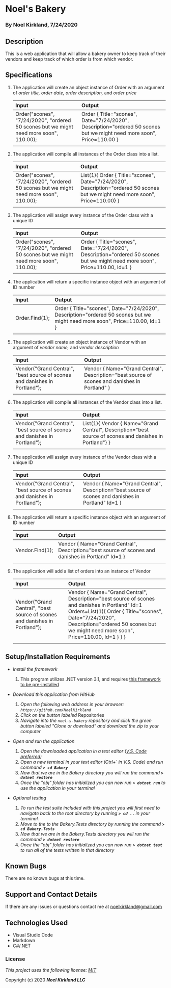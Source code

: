 # Noel's Bakery

### By Noel Kirkland, 7/24/2020

## Description

This is a web application that will allow a bakery owner to keep track of their vendors and keep track of which order is from which vendor.

## Specifications

1. The application will create an object instance of Order with an argument of _order title,_ _order date,_ _order description,_ and _order price_

    | Input | Output |
    | :--- | :--- |
    | Order("scones", "7/24/2020", "ordered 50 scones but we might need more soon", 110.00); | Order { Title="scones", Date="7/24/2020", Description="ordered 50 scones but we might need more soon", Price=110.00 } |
    |||

2. The application will compile all instances of the Order class into a list.

    | Input | Output |
    | :--- | :--- |
    | Order("scones", "7/24/2020", "ordered 50 scones but we might need more soon", 110.00); | List<Order>(1){ Order { Title="scones", Date="7/24/2020", Description="ordered 50 scones but we might need more soon", Price=110.00} } |
    |||

3. The application will assign every instance of the Order class with a unique ID

    | Input | Output |
    | :--- | :--- |
    | Order("scones", "7/24/2020", "ordered 50 scones but we might need more soon", 110.00); | Order { Title="scones", Date="7/24/2020", Description="ordered 50 scones but we might need more soon", Price=110.00, Id=1 } |
    |||

4. The application will return a specific instance object with an argument of ID number

    | Input | Output |
    | :--- | :--- |
    | Order.Find(1); | Order { Title="scones", Date="7/24/2020", Description="ordered 50 scones but we might need more soon", Price=110.00, Id=1 } |
    |||

5. The application will create an object instance of Vendor with an argument of _vendor name,_ and _vendor description_

    | Input | Output |
    | :--- | :--- |
    | Vendor("Grand Central", "best source of scones and danishes in Portland"); | Vendor { Name="Grand Central", Description="best source of scones and danishes in Portland" } |
    |||

6. The application will compile all instances of the Vendor class into a list.

    | Input | Output |
    | :--- | :--- |
    | Vendor("Grand Central", "best source of scones and danishes in Portland"); | List<Vendor>(1){ Vendor { Name="Grand Central", Description="best source of scones and danishes in Portland"} } |
    |||

7. The application will assign every instance of the Vendor class with a unique ID

    | Input | Output |
    | :--- | :--- |
    | Vendor("Grand Central", "best source of scones and danishes in Portland"); | Vendor { Name="Grand Central", Description="best source of scones and danishes in Portland" Id=1 } |
    |||

8. The application will return a specific instance object with an argument of ID number

    | Input | Output |
    | :--- | :--- |
    | Vendor.Find(1); | Vendor { Name="Grand Central", Description="best source of scones and danishes in Portland" Id=1 } |
    |||

9. The application will add a list of orders into an instance of Vendor

    | Input | Output |
    | :--- | :--- |
    | Vendor("Grand Central", "best source of scones and danishes in Portland"); | Vendor { Name="Grand Central", Description="best source of scones and danishes in Portland" Id=1 Orders=List<Order>(1){ Order { Title="scones", Date="7/24/2020", Description="ordered 50 scones but we might need more soon", Price=110.00, Id=1 } } } |
    |||

## Setup/Installation Requirements

* _Install the framework_
  1. This program utilizes .NET version 3.1, and requires [this framework to be pre-installed](https://dotnet.microsoft.com/download/dotnet-core/3.1)

* _Download this application from HitHub_
  1. _Open the following web address in your browser: `https://github.com/NoelKirkland`_
  2. _Click on the button labeled_ Repositories
  3. _Navigate into the `noel-s-bakery` repository and click the green button labeled "Clone or download" and download the zip to your computer_

* _Open and run the application_
  1. _Open the downloaded application in a text editor ([V.S. Code preferred](https://code.visualstudio.com/))_
  2. _Open a new terminal in your text editor (Ctrl+\` in V.S. Code) and run command **`> cd Bakery`**_
  3. _Now that we are in the Bakery directory you will run the command **`> dotnet restore`**_
  4. _Once the "obj" folder has initialized you can now run **`> dotnet run`** to use the application in your terminal_

* _Optional testing_
  1. _To run the test suite included with this project you will first need to navigate back to the root directory by running **`> cd ..`** in your terminal._
  2. _Move to the to the Bakery.Tests directory by running the command **`> cd Bakery.Tests`**_
  3. _Now that we are in the Bakery.Tests directory you will run the command **`> dotnet restore`**_
  4. _Once the "obj" folder has initialized you can now run **`> dotnet test`** to run all of the tests written in that directory_


## Known Bugs

There are no known bugs at this time.

## Support and Contact Details

If there are any issues or questions contact me at noelkirkland@gmail.com

## Technologies Used

*  Visual Studio Code
*  Markdown
*  C#/.NET


### License

*This project uses the following license: [MIT](https://opensource.org/licenses/MIT)*

Copyright (c) 2020 **_Noel Kirkland LLC_**